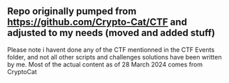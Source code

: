## Repo originally pumped from https://github.com/Crypto-Cat/CTF and adjusted to my needs (moved and added stuff)
Please note i havent done any of the CTF mentionned in the CTF Events folder, and not all other scripts and challenges solutions have been written by me. Most of the actual content as of 28 March 2024 comes from CryptoCat
